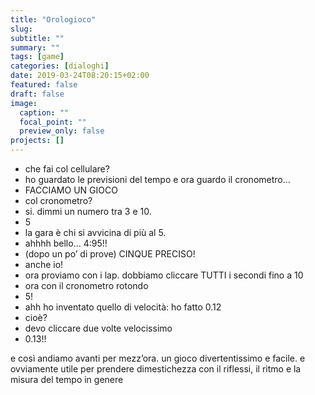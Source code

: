 ```yaml
---
title: "Orologioco"
slug:
subtitle: ""
summary: ""
tags: [game]
categories: [dialoghi]
date: 2019-03-24T08:20:15+02:00
featured: false
draft: false
image:
  caption: ""
  focal_point: ""
  preview_only: false
projects: []
---
```


- che fai col cellulare?
- ho guardato le previsioni del tempo e ora guardo il cronometro...
- FACCIAMO UN GIOCO
- col cronometro?
- si. dimmi un numero tra 3 e 10.
- 5
- la gara è chi si avvicina di più al 5.
- ahhhh bello... 4:95!!
- (dopo un po’ di prove) CINQUE PRECISO!
- anche io!
- ora proviamo con i lap. dobbiamo cliccare TUTTI i secondi fino a 10
- ora con il cronometro rotondo
- 5!
- ahh ho inventato quello di velocità: ho fatto 0.12
- cioè?
- devo cliccare due volte velocissimo
- 0.13!!

e così andiamo avanti per mezz’ora.
un gioco divertentissimo e facile. e ovviamente utile per prendere dimestichezza con il riflessi, il ritmo e la misura del tempo in genere
